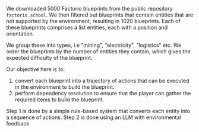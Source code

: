 We downloaded 5000 Factorio blueprints from the public repository `factorio.school`.
We then filtered out blueprints that contain entities that are not supported by the environment, resulting in 1020 blueprints.
Each of these blueprints comprises a list entities, each with a position and orientation.



We group these into types, i.e "mining", "electricity", "logistics" etc.
We order the blueprints by the number of entities they contain, which gives the expected difficulty of the blueprint.

Our objective here is to:
1) convert each blueprint into a trajectory of actions that can be executed in the environment to build the blueprint.
2) perform dependency resolution to ensure that the player can gather the required items to build the blueprint.

Step 1 is done by a simple rule-based system that converts each entity into a sequence of actions.
Step 2 is done using an LLM with environmental feedback